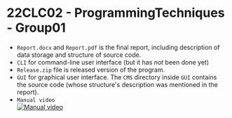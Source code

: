 # 22CLC02 - ProgrammingTechniques - Group01
* `Report.docx` and `Report.pdf` is the final report, including description of data storage and structure of source code.
* `CLI` for command-line user interface (but it has *not* been done yet)
* `Release.zip` file is released version of the program.
* `GUI` for graphical user interface. The `CMS` directory inside `GUI` contains the source code (whose structure's description was mentioned in the report).
* `Manual video`<br>
[![Manual video](https://img.youtube.com/vi/gy-63bwhelM/0.jpg)](https://youtu.be/gy-63bwhelM)
